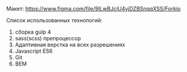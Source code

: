 Макет:
https://www.figma.com/file/9lLwBJciU4yjDZBSnqqXSS/Forkio

Список использованных технологий:

1. сборка gulp 4
2. sass(scss) препроцессор
3. Адаптивная верстка на всех разрешениях
4. Javascript ES6
5. Git
6. BEM
